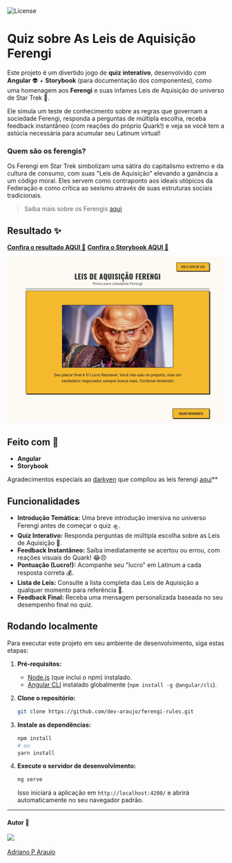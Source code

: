 <img src="https://img.shields.io/static/v1?label=license&message=MIT&color=5965E0&labelColor=121214" alt="License">

# Quiz sobre As Leis de Aquisição Ferengi

Este projeto é um divertido jogo de **quiz interativo**, desenvolvido com **Angular** 👽 + **Storybook** (para documentação dos componentes), como uma homenagem aos **Ferengi** e suas infames Leis de Aquisição do universo de Star Trek 🖖.

Ele simula um teste de conhecimento sobre as regras que governam a sociedade Ferengi, responda a perguntas de múltipla escolha, receba feedback instantâneo (com reações do próprio Quark!) e veja se você tem a astúcia necessária para acumular seu Latinum virtual!

### Quem são os ferengis?

Os Ferengi em Star Trek simbolizam uma sátira do capitalismo extremo e da cultura de consumo, com suas "Leis de Aquisição" elevando a ganância a um código moral. Eles servem como contraponto aos ideais utópicos da Federação e como crítica ao sexismo através de suas estruturas sociais tradicionais.

> Saiba mais sobre os Ferengis [aqui](https://memory-alpha.fandom.com/pt/wiki/Ferengi#:~:text=Os%20ferengis%20ou%20ferenguis%20s%C3%A3o,afiados%20e%20a%20baixa%20estatura.)

## Resultado ✨

**[ Confira o resultado AQUI 🎨](https://ferengi-rules.vercel.app/)**
**[Confira o Storybook AQUI 📑](https://ferengi-components.vercel.app/)**

![Interface do Jogo Ferengi](./src/assets/wallpaper.png)

## Feito com 🔨

- **Angular**
- **Storybook**

Agradecimentos especiais ao [darkyen](https://gist.github.com/darkyen) que compilou as leis ferengi [aqui](https://gist.github.com/darkyen/120c46739985ebf3b39b)\*\*

## Funcionalidades

- **Introdução Temática:** Uma breve introdução imersiva no universo Ferengi antes de começar o quiz 🛸.
- **Quiz Interativo:** Responda perguntas de múltipla escolha sobre as Leis de Aquisição 🧠.
- **Feedback Instantâneo:** Saiba imediatamente se acertou ou errou, com reações visuais do Quark! 😂😠
- **Pontuação (Lucro!):** Acompanhe seu "lucro" em Latinum a cada resposta correta 💰.
- **Lista de Leis:** Consulte a lista completa das Leis de Aquisição a qualquer momento para referência 📜.
- **Feedback Final:** Receba uma mensagem personalizada baseada no seu desempenho final no quiz.

## Rodando localmente

Para executar este projeto em seu ambiente de desenvolvimento, siga estas etapas:

1.  **Pré-requisitos:**

    - [Node.js](https://nodejs.org/) (que inclui o npm) instalado.
    - [Angular CLI](https://angular.io/cli) instalado globalmente (`npm install -g @angular/cli`).

2.  **Clone o repositório:**

    ```bash
    git clone https://github.com/dev-araujo/ferengi-rules.git

    ```

3.  **Instale as dependências:**

    ```bash
    npm install
    # ou
    yarn install
    ```

4.  **Execute o servidor de desenvolvimento:**
    ```bash
    ng serve
    ```
    Isso iniciará a aplicação em `http://localhost:4200/` e abrirá automaticamente no seu navegador padrão.

---

#### Autor 👷

<img src="https://media.licdn.com/dms/image/v2/D4D03AQFdtLzMPGq-iA/profile-displayphoto-shrink_200_200/B4DZXYBptVG8AY-/0/1743086067092?e=1749081600&v=beta&t=f3BTl84h34Tyak_VLwTjwH1ckx1jM_SrC7mGewpzMA4" width=120 />

[Adriano P Araujo](https://www.linkedin.com/in/araujocode/)
